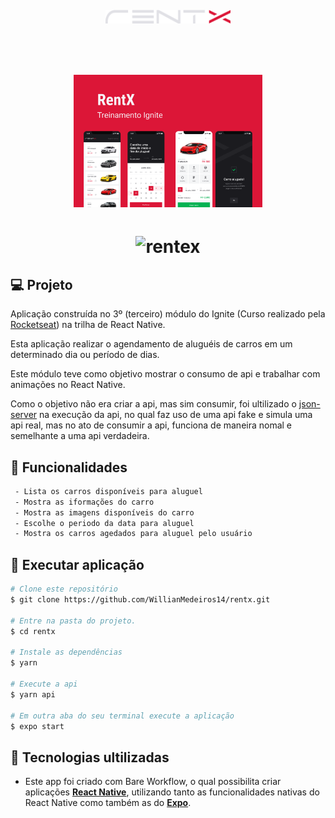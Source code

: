 <h1 align="center">
   <img alt="logo gofinances" title="logogofinaces" src="src/assets/logo.svg" width="200px" /><br>
</h1>

<br>

<h1 align="center">
  <img alt="rentex" title="RentX" src="./src/assets/Capa.png" width="60%"/>
</h1>

<h1 align="center">
  <img alt="rentex" title="RentX" src="./src/assets/gifRentx.gif" width=230/>
</h1>

## 💻 Projeto

Aplicação construída no 3º (terceiro) módulo do Ignite (Curso realizado pela [Rocketseat](https://rocketseat.com.br/)) na trilha de React Native.<br>

Esta aplicação realizar o agendamento de aluguéis de carros em um determinado dia ou período de dias.<br>

Este módulo teve como objetivo mostrar o consumo de api e trabalhar com animações no React Native.<br>

Como o objetivo não era criar a api, mas sim consumir, foi ultilizado o [json-server](https://github.com/typicode/json-server) na execução da api, no qual faz uso de uma api fake e simula uma api real, mas no ato de consumir a api, funciona de maneira nomal e semelhante a uma api verdadeira.


## 💬 Funcionalidades
```bash
 - Lista os carros disponíveis para aluguel
 - Mostra as iformações do carro
 - Mostra as imagens disponíveis do carro
 - Escolhe o periodo da data para aluguel
 - Mostra os carros agedados para aluguel pelo usuário
```

## 🎲 Executar aplicação
```bash
# Clone este repositório
$ git clone https://github.com/WillianMedeiros14/rentx.git

# Entre na pasta do projeto.
$ cd rentx

# Instale as dependências
$ yarn

# Execute a api
$ yarn api

# Em outra aba do seu terminal execute a aplicação
$ expo start

```

## 🚀 Tecnologias ultilizadas

- Este app foi criado com Bare Workflow, o qual possibilita criar aplicações **[React Native](https://reactnative.dev/)**, utilizando tanto as funcionalidades nativas do React Native como também as do **[Expo](https://docs.expo.io)**.